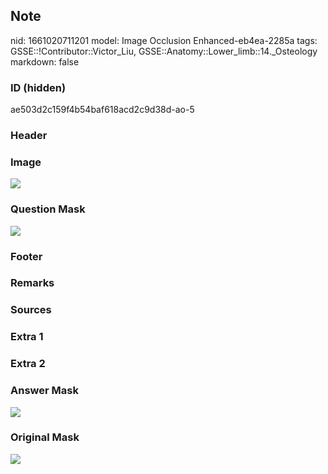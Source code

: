 ## Note
nid: 1661020711201
model: Image Occlusion Enhanced-eb4ea-2285a
tags: GSSE::!Contributor::Victor_Liu, GSSE::Anatomy::Lower_limb::14._Osteology
markdown: false

### ID (hidden)
ae503d2c159f4b54baf618acd2c9d38d-ao-5

### Header


### Image
<img src="tmpa42asdjq.png">

### Question Mask
<img src="ae503d2c159f4b54baf618acd2c9d38d-ao-5-Q.svg">

### Footer


### Remarks


### Sources


### Extra 1


### Extra 2


### Answer Mask
<img src="ae503d2c159f4b54baf618acd2c9d38d-ao-5-A.svg">

### Original Mask
<img src="ae503d2c159f4b54baf618acd2c9d38d-ao-O.svg">
